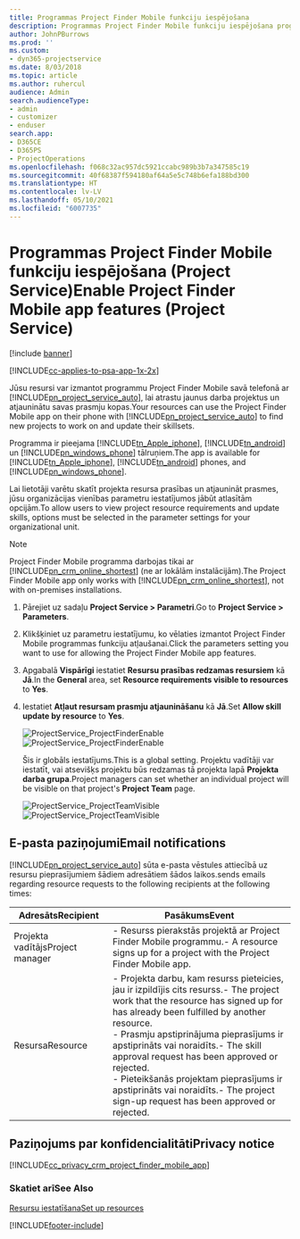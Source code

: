 ```yaml
---
title: Programmas Project Finder Mobile funkciju iespējošana
description: Programmas Project Finder Mobile funkciju iespējošana programmā Project Service
author: JohnPBurrows
ms.prod: ''
ms.custom:
- dyn365-projectservice
ms.date: 8/03/2018
ms.topic: article
ms.author: ruhercul
audience: Admin
search.audienceType:
- admin
- customizer
- enduser
search.app:
- D365CE
- D365PS
- ProjectOperations
ms.openlocfilehash: f068c32ac957dc5921ccabc989b3b7a347585c19
ms.sourcegitcommit: 40f68387f594180af64a5e5c748b6efa188bd300
ms.translationtype: HT
ms.contentlocale: lv-LV
ms.lasthandoff: 05/10/2021
ms.locfileid: "6007735"
---
```

# <a name="enable-project-finder-mobile-app-features-project-service"></a><span data-ttu-id="bd302-103">Programmas Project Finder Mobile funkciju iespējošana (Project Service)</span><span class="sxs-lookup"><span data-stu-id="bd302-103">Enable Project Finder Mobile app features (Project Service)</span></span>

[!include [banner](../includes/psa-now-project-operations.md)]

[!INCLUDE[cc-applies-to-psa-app-1x-2x](../includes/cc-applies-to-psa-app-1x-2x.md)]

<span data-ttu-id="bd302-104">Jūsu resursi var izmantot programmu Project Finder Mobile savā telefonā ar [!INCLUDE[pn_project_service_auto](../includes/pn-project-service-auto.md)], lai atrastu jaunus darba projektus un atjauninātu savas prasmju kopas.</span><span class="sxs-lookup"><span data-stu-id="bd302-104">Your resources can use the Project Finder Mobile app on their phone with [!INCLUDE[pn_project_service_auto](../includes/pn-project-service-auto.md)] to find new projects to work on and update their skillsets.</span></span>  
  
 <span data-ttu-id="bd302-105">Programma ir pieejama [!INCLUDE[tn_Apple_iphone](../includes/tn-apple-iphone.md)], [!INCLUDE[tn_android](../includes/tn-android.md)] un [!INCLUDE[pn_windows_phone](../includes/pn-windows-phone.md)] tālruņiem.</span><span class="sxs-lookup"><span data-stu-id="bd302-105">The app is available for [!INCLUDE[tn_Apple_iphone](../includes/tn-apple-iphone.md)], [!INCLUDE[tn_android](../includes/tn-android.md)] phones, and [!INCLUDE[pn_windows_phone](../includes/pn-windows-phone.md)].</span></span>  
    
 <span data-ttu-id="bd302-106">Lai lietotāji varētu skatīt projekta resursa prasības un atjaunināt prasmes, jūsu organizācijas vienības parametru iestatījumos jābūt atlasītām opcijām.</span><span class="sxs-lookup"><span data-stu-id="bd302-106">To allow users to view project resource requirements and update skills, options must be selected in the parameter settings for your organizational unit.</span></span>
  
> [!NOTE]
>  <span data-ttu-id="bd302-107">Project Finder Mobile programma darbojas tikai ar [!INCLUDE[pn_crm_online_shortest](../includes/pn-crm-online-shortest.md)] (ne ar lokālām instalācijām).</span><span class="sxs-lookup"><span data-stu-id="bd302-107">The Project Finder Mobile app only works with [!INCLUDE[pn_crm_online_shortest](../includes/pn-crm-online-shortest.md)], not with on-premises installations.</span></span>  
  
1. <span data-ttu-id="bd302-108">Pārejiet uz sadaļu **Project Service > Parametri**.</span><span class="sxs-lookup"><span data-stu-id="bd302-108">Go to **Project Service > Parameters**.</span></span>  
  
2. <span data-ttu-id="bd302-109">Klikšķiniet uz parametru iestatījumu, ko vēlaties izmantot Project Finder Mobile programmas funkciju atļaušanai.</span><span class="sxs-lookup"><span data-stu-id="bd302-109">Click the parameters setting you want to use for allowing the Project Finder Mobile app features.</span></span>  
  
3. <span data-ttu-id="bd302-110">Apgabalā **Vispārīgi** iestatiet **Resursu prasības redzamas resursiem** kā **Jā**.</span><span class="sxs-lookup"><span data-stu-id="bd302-110">In the **General** area, set **Resource requirements visible to resources** to **Yes**.</span></span>  
  
4. <span data-ttu-id="bd302-111">Iestatiet **Atļaut resursam prasmju atjaunināšanu** kā **Jā**.</span><span class="sxs-lookup"><span data-stu-id="bd302-111">Set **Allow skill update by resource** to **Yes**.</span></span>  
  
   <span data-ttu-id="bd302-112">![ProjectService_ProjectFinderEnable](../psa/media/project-service-project-finder-enable.png "ProjectService_ProjectFinderEnable")</span><span class="sxs-lookup"><span data-stu-id="bd302-112">![ProjectService_ProjectFinderEnable](../psa/media/project-service-project-finder-enable.png "ProjectService_ProjectFinderEnable")</span></span>  
  
   <span data-ttu-id="bd302-113">Šis ir globāls iestatījums.</span><span class="sxs-lookup"><span data-stu-id="bd302-113">This is a global setting.</span></span> <span data-ttu-id="bd302-114">Projektu vadītāji var iestatīt, vai atsevišķs projektu būs redzamas tā projekta lapā **Projekta darba grupa**.</span><span class="sxs-lookup"><span data-stu-id="bd302-114">Project managers can set whether an individual project will be visible on that project's **Project Team** page.</span></span>  
  
   <span data-ttu-id="bd302-115">![ProjectService_ProjectTeamVisible](../psa/media/project-service-project-team-visible.png "ProjectService_ProjectTeamVisible")</span><span class="sxs-lookup"><span data-stu-id="bd302-115">![ProjectService_ProjectTeamVisible](../psa/media/project-service-project-team-visible.png "ProjectService_ProjectTeamVisible")</span></span>  
  
## <a name="email-notifications"></a><span data-ttu-id="bd302-116">E-pasta paziņojumi</span><span class="sxs-lookup"><span data-stu-id="bd302-116">Email notifications</span></span>  
 [!INCLUDE[pn_project_service_auto](../includes/pn-project-service-auto.md)] <span data-ttu-id="bd302-117">sūta e-pasta vēstules attiecībā uz resursu pieprasījumiem šādiem adresātiem šādos laikos.</span><span class="sxs-lookup"><span data-stu-id="bd302-117">sends emails regarding resource requests to the following recipients at the following times:</span></span>  
  
|<span data-ttu-id="bd302-118">Adresāts</span><span class="sxs-lookup"><span data-stu-id="bd302-118">Recipient</span></span>|<span data-ttu-id="bd302-119">Pasākums</span><span class="sxs-lookup"><span data-stu-id="bd302-119">Event</span></span>|  
|---------------|-----------|  
|<span data-ttu-id="bd302-120">Projekta vadītājs</span><span class="sxs-lookup"><span data-stu-id="bd302-120">Project manager</span></span>|<span data-ttu-id="bd302-121">- Resurss pierakstās projektā ar Project Finder Mobile programmu.</span><span class="sxs-lookup"><span data-stu-id="bd302-121">- A resource signs up for a project with the Project Finder Mobile app.</span></span>|  
|<span data-ttu-id="bd302-122">Resursa</span><span class="sxs-lookup"><span data-stu-id="bd302-122">Resource</span></span>|<span data-ttu-id="bd302-123">- Projekta darbu, kam resurss pieteicies, jau ir izpildījis cits resurss.</span><span class="sxs-lookup"><span data-stu-id="bd302-123">- The project work that the resource has signed up for has already been fulfilled by another resource.</span></span><br /><span data-ttu-id="bd302-124">- Prasmju apstiprinājuma pieprasījums ir apstiprināts vai noraidīts.</span><span class="sxs-lookup"><span data-stu-id="bd302-124">- The skill approval request has been approved or rejected.</span></span><br /><span data-ttu-id="bd302-125">- Pieteikšanās projektam pieprasījums ir apstiprināts vai noraidīts.</span><span class="sxs-lookup"><span data-stu-id="bd302-125">- The project sign-up request has been approved or rejected.</span></span>|  
  
## <a name="privacy-notice"></a><span data-ttu-id="bd302-126">Paziņojums par konfidencialitāti</span><span class="sxs-lookup"><span data-stu-id="bd302-126">Privacy notice</span></span>  
 [!INCLUDE[cc_privacy_crm_project_finder_mobile_app](../includes/cc-privacy-crm-project-finder-mobile-app.md)]  
  
### <a name="see-also"></a><span data-ttu-id="bd302-127">Skatiet arī</span><span class="sxs-lookup"><span data-stu-id="bd302-127">See Also</span></span>  
 [<span data-ttu-id="bd302-128">Resursu iestatīšana</span><span class="sxs-lookup"><span data-stu-id="bd302-128">Set up resources</span></span>](../psa/set-up-resources.md)


[!INCLUDE[footer-include](../includes/footer-banner.md)]